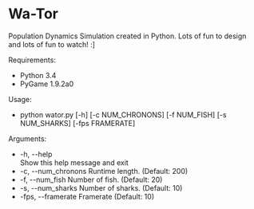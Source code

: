Wa-Tor
======

Population Dynamics Simulation created in Python. 
Lots of fun to design and lots of fun to watch! :]


Requirements:
* Python 3.4
* PyGame 1.9.2a0

Usage: 
* python wator.py [-h] [-c NUM_CHRONONS] [-f NUM_FISH] [-s NUM_SHARKS] [-fps FRAMERATE]

Arguments:
*  -h, --help      
                  Show this help message and exit
*  -c, --num_chronons
                  Runtime length. (Default: 200)
*  -f, --num_fish
                  Number of fish. (Default: 20)
*  -s, --num_sharks
                  Number of sharks. (Default: 10)
 * -fps, --framerate
                  Framerate (Default: 10)
